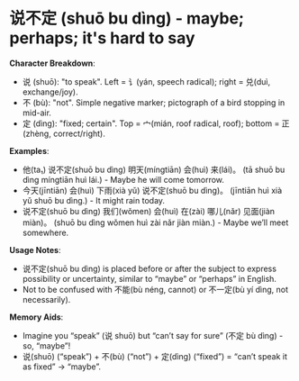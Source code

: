 # **说不定 (shuō bu dìng) - maybe; perhaps; it's hard to say**

**Character Breakdown**:  
- 说 (shuō): "to speak". Left = 讠(yán, speech radical); right = 兑(duì, exchange/joy).  
- 不 (bù): "not". Simple negative marker; pictograph of a bird stopping in mid-air.  
- 定 (dìng): "fixed; certain". Top = 宀(mián, roof radical, roof); bottom = 正(zhèng, correct/right).

**Examples**:  
- 他(ta₁) 说不定(shuō bu dìng) 明天(míngtiān) 会(huì) 来(lái)。 (tā shuō bu dìng míngtiān huì lái.) - Maybe he will come tomorrow.  
- 今天(jīntiān) 会(huì) 下雨(xià yǔ) 说不定(shuō bu dìng)。 (jīntiān huì xià yǔ shuō bu dìng.) - It might rain today.  
- 说不定(shuō bu dìng) 我们(wǒmen) 会(huì) 在(zài) 哪儿(nǎr) 见面(jiàn miàn)。 (shuō bu dìng wǒmen huì zài nǎr jiàn miàn.) - Maybe we’ll meet somewhere.

**Usage Notes**:  
- 说不定(shuō bu dìng) is placed before or after the subject to express possibility or uncertainty, similar to “maybe” or “perhaps” in English.  
- Not to be confused with 不能(bù néng, cannot) or 不一定(bù yí dìng, not necessarily).

**Memory Aids**:  
- Imagine you “speak” (说 shuō) but “can’t say for sure” (不定 bù dìng) - so, “maybe”!  
- 说(shuō) (“speak”) + 不(bù) (“not”) + 定(dìng) (“fixed”) = “can’t speak it as fixed” → “maybe”.